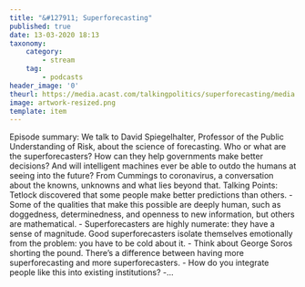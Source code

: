 ```yaml
---
title: "&#127911; Superforecasting"
published: true
date: 13-03-2020 18:13
taxonomy:
    category:
        - stream
    tag:
        - podcasts
header_image: '0'
theurl: https://media.acast.com/talkingpolitics/superforecasting/media.mp3
image: artwork-resized.png
template: item
--- 
```

Episode summary: We talk to David Spiegelhalter, Professor of the Public Understanding of Risk, about the science of forecasting. Who or what are the superforecasters? How can they help governments make better decisions? And will intelligent machines ever be able to outdo the humans at seeing into the future? From Cummings to coronavirus, a conversation about the knowns, unknowns and what lies beyond that. Talking Points: Tetlock discovered that some people make better predictions than others. - Some of the qualities that make this possible are deeply human, such as doggedness, determinedness, and openness to new information, but others are mathematical. - Superforecasters are highly numerate: they have a sense of magnitude. Good superforecasters isolate themselves emotionally from the problem: you have to be cold about it. - Think about George Soros shorting the pound. There’s a difference between having more superforecasting and more superforecasters. - How do you integrate people like this into existing institutions? -…
